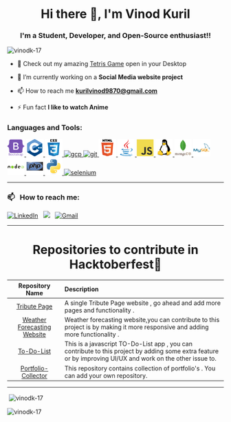 <h1 align="center">Hi there 👋, I'm Vinod Kuril</h1>
<h3 align="center">I'm a Student, Developer, and Open-Source enthusiast!!</h3>

<p align="left"> <img src="https://komarev.com/ghpvc/?username=vinodk-17&label=Profile%20views&color=0e75b6&style=flat" alt="vinodk-17" /> </p>

- 🔭 Check out my amazing [Tetris Game](https://vinodk-17.github.io/TetrisGame-/) open in your Desktop

- 🌱 I’m currently working on a **Social Media website project**

- 📫 How to reach me **kurilvinod9870@gmail.com**

- ⚡ Fun fact **I like to watch Anime**

<h3 align="left">Languages and Tools:</h3>
<p align="left"> <a href="https://getbootstrap.com" target="_blank" rel="noreferrer"> <img src="https://raw.githubusercontent.com/devicons/devicon/master/icons/bootstrap/bootstrap-plain-wordmark.svg" alt="bootstrap" width="40" height="40"/> </a> <a href="https://www.w3schools.com/cpp/" target="_blank" rel="noreferrer"> <img src="https://raw.githubusercontent.com/devicons/devicon/master/icons/cplusplus/cplusplus-original.svg" alt="cplusplus" width="40" height="40"/> </a> <a href="https://www.w3schools.com/css/" target="_blank" rel="noreferrer"> <img src="https://raw.githubusercontent.com/devicons/devicon/master/icons/css3/css3-original-wordmark.svg" alt="css3" width="40" height="40"/> </a> <a href="https://cloud.google.com" target="_blank" rel="noreferrer"> <img src="https://www.vectorlogo.zone/logos/google_cloud/google_cloud-icon.svg" alt="gcp" width="40" height="40"/> </a> <a href="https://git-scm.com/" target="_blank" rel="noreferrer"> <img src="https://www.vectorlogo.zone/logos/git-scm/git-scm-icon.svg" alt="git" width="40" height="40"/> </a> <a href="https://www.w3.org/html/" target="_blank" rel="noreferrer"> <img src="https://raw.githubusercontent.com/devicons/devicon/master/icons/html5/html5-original-wordmark.svg" alt="html5" width="40" height="40"/> </a> <a href="https://www.java.com" target="_blank" rel="noreferrer"> <img src="https://raw.githubusercontent.com/devicons/devicon/master/icons/java/java-original.svg" alt="java" width="40" height="40"/> </a> <a href="https://developer.mozilla.org/en-US/docs/Web/JavaScript" target="_blank" rel="noreferrer"> <img src="https://raw.githubusercontent.com/devicons/devicon/master/icons/javascript/javascript-original.svg" alt="javascript" width="40" height="40"/> </a> <a href="https://www.linux.org/" target="_blank" rel="noreferrer"> <img src="https://raw.githubusercontent.com/devicons/devicon/master/icons/linux/linux-original.svg" alt="linux" width="40" height="40"/> </a> <a href="https://www.mongodb.com/" target="_blank" rel="noreferrer"> <img src="https://raw.githubusercontent.com/devicons/devicon/master/icons/mongodb/mongodb-original-wordmark.svg" alt="mongodb" width="40" height="40"/> </a> <a href="https://www.mysql.com/" target="_blank" rel="noreferrer"> <img src="https://raw.githubusercontent.com/devicons/devicon/master/icons/mysql/mysql-original-wordmark.svg" alt="mysql" width="40" height="40"/> </a> <a href="https://nodejs.org" target="_blank" rel="noreferrer"> <img src="https://raw.githubusercontent.com/devicons/devicon/master/icons/nodejs/nodejs-original-wordmark.svg" alt="nodejs" width="40" height="40"/> </a> <a href="https://www.php.net" target="_blank" rel="noreferrer"> <img src="https://raw.githubusercontent.com/devicons/devicon/master/icons/php/php-original.svg" alt="php" width="40" height="40"/> </a> <a href="https://www.python.org" target="_blank" rel="noreferrer"> <img src="https://raw.githubusercontent.com/devicons/devicon/master/icons/python/python-original.svg" alt="python" width="40" height="40"/> </a> <a href="https://www.selenium.dev" target="_blank" rel="noreferrer"> <img src="https://raw.githubusercontent.com/detain/svg-logos/780f25886640cef088af994181646db2f6b1a3f8/svg/selenium-logo.svg" alt="selenium" width="40" height="40"/> </a> </p>

-----
### 📫 &nbsp; How to reach me:



<a href="https://www.linkedin.com/in/vinod-kuril-6398b5220/"><img alt="LinkedIn" src="https://img.shields.io/badge/linkedin%20-%230077B5.svg?&style=flat&logo=linkedin&logoColor=white"/></a> &nbsp;
<a href="https://www.instagram.com/vinodkuril_17/?hl=en"><img src="https://img.shields.io/badge/-@vinodkuril_17-E4405F?style=flat&logo=Instagram&logoColor=white"/></a> &nbsp;
<a href="mailto:kurilvinod9870@gmail.com"><img alt="Gmail" src="https://img.shields.io/badge/Gmail-D14836?style=flat&logo=gmail&logoColor=white" /></a> &nbsp;

-----  

<h1 align="center">Repositories to contribute in Hacktoberfest🤩</h1>

| Repository Name      | Description | 
| :---:        |    :----   |  
| [Tribute Page](https://github.com/Vinodk-17/Tribute_page) | A single Tribute Page website , go ahead and add more pages and functionality  . |
| [Weather Forecasting Website](https://github.com/Vinodk-17/weatherapiminiproject) | Weather forecasting website,you can contribute to this project is by making it more responsive and adding more functionality . |
| [To-Do-List](https://github.com/avinash201199/To-Do-List)    | This is a javascript TO-Do-List app , you can contribute to this project by adding some extra feature or by improving UI/UX and work on the other issue to.      
| [Portfolio-Collector](https://github.com/Vinodk-17/Portfolio-Collector)      | This repository contains collection of portfolio's . You can add your own repository.

----- 


<p>&nbsp;<img align="center" src="https://github-readme-stats.vercel.app/api?username=vinodk-17&show_icons=true&locale=en" alt="vinodk-17" /></p>

<p><img align="center" src="https://github-readme-streak-stats.herokuapp.com/?user=vinodk-17&" alt="vinodk-17" /></p>
